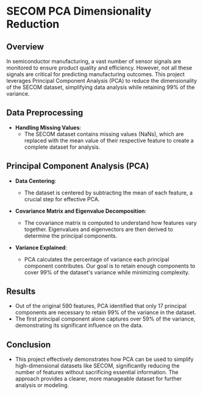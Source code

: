 # SECOM PCA Dimensionality Reduction

## Overview

In semiconductor manufacturing, a vast number of sensor signals are monitored to ensure product quality and efficiency. However, not all these signals are critical for predicting manufacturing outcomes. This project leverages Principal Component Analysis (PCA) to reduce the dimensionality of the SECOM dataset, simplifying data analysis while retaining 99% of the variance.

## Data Preprocessing

- **Handling Missing Values**: 
  - The SECOM dataset contains missing values (NaNs), which are replaced with the mean value of their respective feature to create a complete dataset for analysis.

## Principal Component Analysis (PCA)

- **Data Centering**: 
  - The dataset is centered by subtracting the mean of each feature, a crucial step for effective PCA.
  
- **Covariance Matrix and Eigenvalue Decomposition**: 
  - The covariance matrix is computed to understand how features vary together. Eigenvalues and eigenvectors are then derived to determine the principal components.

- **Variance Explained**:
  - PCA calculates the percentage of variance each principal component contributes. Our goal is to retain enough components to cover 99% of the dataset's variance while minimizing complexity.

## Results

- Out of the original 590 features, PCA identified that only 17 principal components are necessary to retain 99% of the variance in the dataset.
- The first principal component alone captures over 59% of the variance, demonstrating its significant influence on the data.

## Conclusion
  - This project effectively demonstrates how PCA can be used to simplify high-dimensional datasets like SECOM, significantly reducing the number of features without sacrificing essential information. The approach provides a clearer, more manageable dataset for further analysis or modeling.

